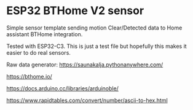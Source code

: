# ESP32 BTHome V2 sensor

Simple sensor template sending motion Clear/Detected data to Home assistant BTHome integration.

Tested with ESP32-C3. This is just a test file but hopefully this makes it easier to do real sensors.

Raw data generator: https://saunakalja.pythonanywhere.com/





https://bthome.io/

https://docs.arduino.cc/libraries/arduinoble/

https://www.rapidtables.com/convert/number/ascii-to-hex.html
